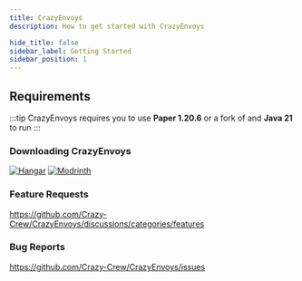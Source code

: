 ```yaml
---
title: CrazyEnvoys
description: How to get started with CrazyEnvoys

hide_title: false
sidebar_label: Getting Started
sidebar_position: 1
---
```

## Requirements
:::tip
CrazyEnvoys requires you to use **Paper 1.20.6** or a fork of and **Java 21** to run
:::

### Downloading CrazyEnvoys
[![Hangar](https://raw.githubusercontent.com/intergrav/devins-badges/v3/assets/cozy-minimal/available/hangar_64h.png)](https://hangar.papermc.io/CrazyCrew/CrazyEnvoys)
[![Modrinth](https://raw.githubusercontent.com/intergrav/devins-badges/v3/assets/cozy-minimal/available/modrinth_64h.png)](https://modrinth.com/plugin/crazyenvoys)

### Feature Requests
https://github.com/Crazy-Crew/CrazyEnvoys/discussions/categories/features

### Bug Reports
https://github.com/Crazy-Crew/CrazyEnvoys/issues